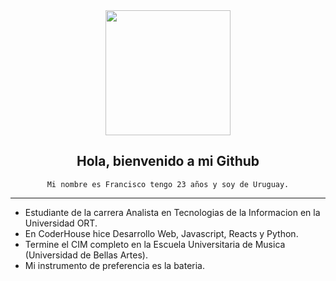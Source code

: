 

<div align="center">
  <img src="https://media.giphy.com/media/PmAjqmm4beKervYzFr/giphy.gif" width="200" />
  
  <h2>  Hola, bienvenido a mi Github </h2
---
  <h3>
    
    Mi nombre es Francisco tengo 23 años y soy de Uruguay.
  </h3>
</div>

---

- Estudiante de la carrera Analista en Tecnologias de la Informacion en la Universidad ORT.
- En CoderHouse hice Desarrollo Web, Javascript, Reacts y Python.
- Termine el CIM completo en la Escuela Universitaria de Musica (Universidad de Bellas Artes).
- Mi instrumento de preferencia es la bateria.

